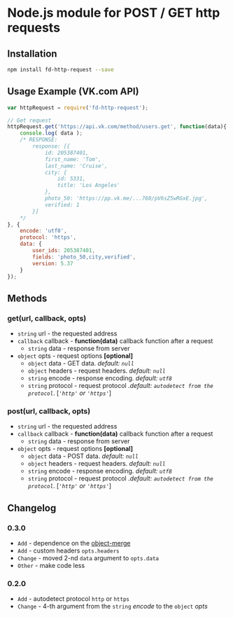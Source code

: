 # Node.js module for POST / GET http requests

## Installation
```sh
npm install fd-http-request --save
```

## Usage Example (VK.com API)
```js
var httpRequest = require('fd-http-request');

// Get request
httpRequest.get('https://api.vk.com/method/users.get', function(data){
    console.log( data );
    /* RESPONSE:
        response: [{
            id: 205387401,
            first_name: 'Tom',
            last_name: 'Cruise',
            city: {
                id: 5331,
                title: 'Los Angeles'
            },
            photo_50: 'https://pp.vk.me/...760/pV6sZ5wRGxE.jpg',
            verified: 1
        }]
    */
}, {
    encode: 'utf8',
    protocol: 'https',
    data: {
        user_ids: 205387401,
        fields: 'photo_50,city,verified',
        version: 5.37
    }
});
```

## Methods
### get(url, callback, opts)
* `string` url - the requested address
* `callback` callback - **function(data)** callback function after a request
    * `string` data - response from server
* `object` opts - request options **[optional]**
    * `object` data - GET data. _default: `null`_
    * `object` headers - request headers. _default: `null`_
    * `string` encode - response encoding. _default: `utf8`_
    * `string` protocol - request protocol ._default: `autodetect from the protocol`_. [_`'http'` or `'https'`_]

### post(url, callback, opts)
* `string` url - the requested address
* `callback` callback - **function(data)** callback function after a request
    * `string` data - response from server
* `object` opts - request options **[optional]**
    * `object` data - POST data. _default: `null`_
    * `object` headers - request headers. _default: `null`_
    * `string` encode - response encoding. _default: `utf8`_
    * `string` protocol - request protocol ._default: `autodetect from the protocol`_. [_`'http'` or `'https'`_]

## Changelog
### 0.3.0
* `Add` - dependence on the [object-merge](https://www.npmjs.com/package/object-merge)
* `Add` - custom headers `opts.headers`
* `Change` - moved 2-nd `data` argument to `opts.data`
* `Other` - make code less

### 0.2.0
* `Add` - autodetect protocol `http` or `https`
* `Change` - 4-th argument from the `string` _encode_ to the `object` _opts_